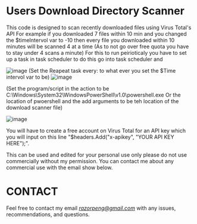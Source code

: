 # Users Download Directory Scanner
This code is designed to scan recently downloaded files using Virus Total's API
For example if you downloaded 7 files within 10 min and you changed the $timeIntervol var to -10 then every file you downloaded within 10 minutes will be scanned 4 at a time (As to not go over free quota you have to stay under 4 scans a minute)
For this to run peirioticaly you have to set up a task in task scheduler to do this go into task scheduler and 

![image](https://github.com/p123o215/DownloadScanner/assets/62272895/ef4bdb7f-8966-4f5f-9218-2da1f91596fb)
(Set the Reapeat task every: to what ever you set the $Time intervol var to be)
![image](https://github.com/p123o215/DownloadScanner/assets/62272895/0a2d7e8c-f244-4961-9f80-256a764727cc)

(Set the program/script in the action to be C:\Windows\System32\WindowsPowerShell\v1.0\powershell.exe Or the location of pwoershell and the add arguments to be teh location of the download scanner file)

![image](https://github.com/p123o215/DownloadScanner/assets/62272895/60225326-341f-40dc-b20a-8f46d0035f4d)




You will have to create a free account on Virus Total for an API key  which you will input on this line "$headers.Add("x-apikey", "YOUR API KEY HERE");".

This can be used and edited for your personal use only please do not use commercially without my permission. You can contact me about any commercial use with the email show below.

# CONTACT
Feel free to contact my email *razorpeng@gmail.com* with any issues, recommendations, and questions.
